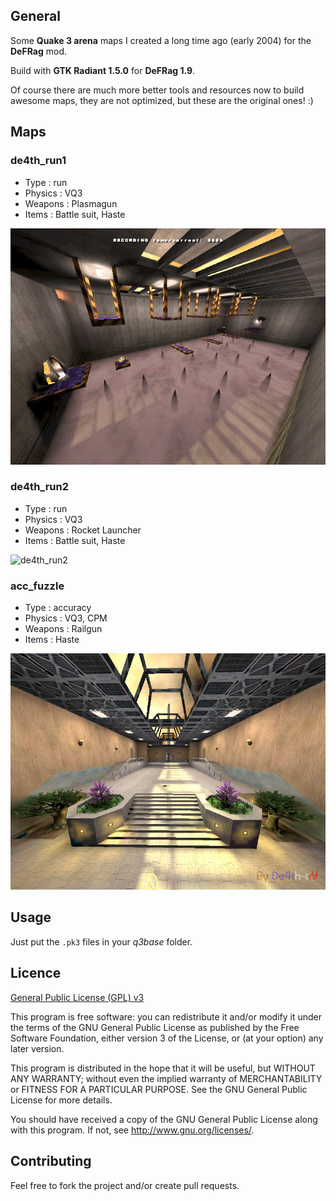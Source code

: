 ## General

Some **Quake 3 arena** maps I created a long time ago (early 2004) for the **DeFRag** mod.

Build with **GTK Radiant 1.5.0** for **DeFRag 1.9**.

Of course there are much more better tools and resources now to build awesome maps, they are not optimized, but these are the original ones! :)

## Maps

### de4th_run1

- Type : run
- Physics : VQ3
- Weapons : Plasmagun
- Items : Battle suit, Haste

![de4th_run1](de4th_run1/levelshots/De4th_run1.jpg)

### de4th_run2

- Type : run
- Physics : VQ3
- Weapons : Rocket Launcher
- Items : Battle suit, Haste

![de4th_run2](de4th_run2/levelshots/De4th_run2.tga)

### acc_fuzzle

- Type : accuracy
- Physics : VQ3, CPM
- Weapons : Railgun
- Items : Haste

![acc_fuzzle](acc_fuzzle/levelshots/acc_fuzzle.jpg)

## Usage

Just put the `.pk3` files in your _q3base_ folder.

## Licence

[General Public License (GPL) v3](https://www.gnu.org/licenses/gpl-3.0.en.html)

This program is free software: you can redistribute it and/or modify it under the terms of the GNU
General Public License as published by the Free Software Foundation, either version 3 of the
License, or (at your option) any later version.

This program is distributed in the hope that it will be useful, but WITHOUT ANY WARRANTY; without
even the implied warranty of MERCHANTABILITY or FITNESS FOR A PARTICULAR PURPOSE. See the GNU
General Public License for more details.
    
You should have received a copy of the GNU General Public License along with this program.  If not,
see <http://www.gnu.org/licenses/>.

## Contributing

Feel free to fork the project and/or create pull requests.
